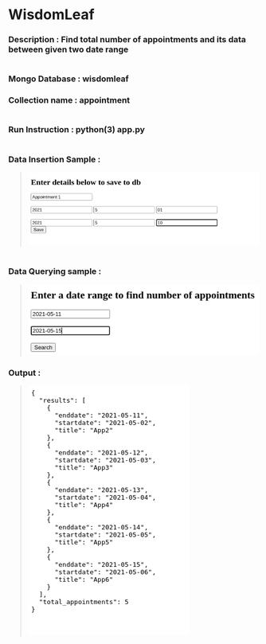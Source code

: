 # WisdomLeaf

### Description : Find total number of appointments and its data between given two date range

#
### Mongo Database : wisdomleaf
### Collection name : appointment

#

### Run Instruction : python(3) app.py
#
### Data Insertion Sample :
> ![](sample/sampl1.png) 

#
###  Data Querying sample : 
>![](sample/sample2.png) 


### Output :
> ![](sample/sample3.png) 